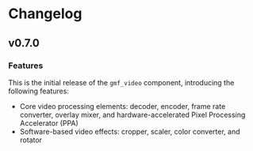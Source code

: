 # Changelog

## v0.7.0

### Features

This is the initial release of the `gmf_video` component, introducing the following features:

* Core video processing elements: decoder, encoder, frame rate converter, overlay mixer, and hardware-accelerated Pixel Processing Accelerator (PPA)
* Software-based video effects: cropper, scaler, color converter, and rotator
